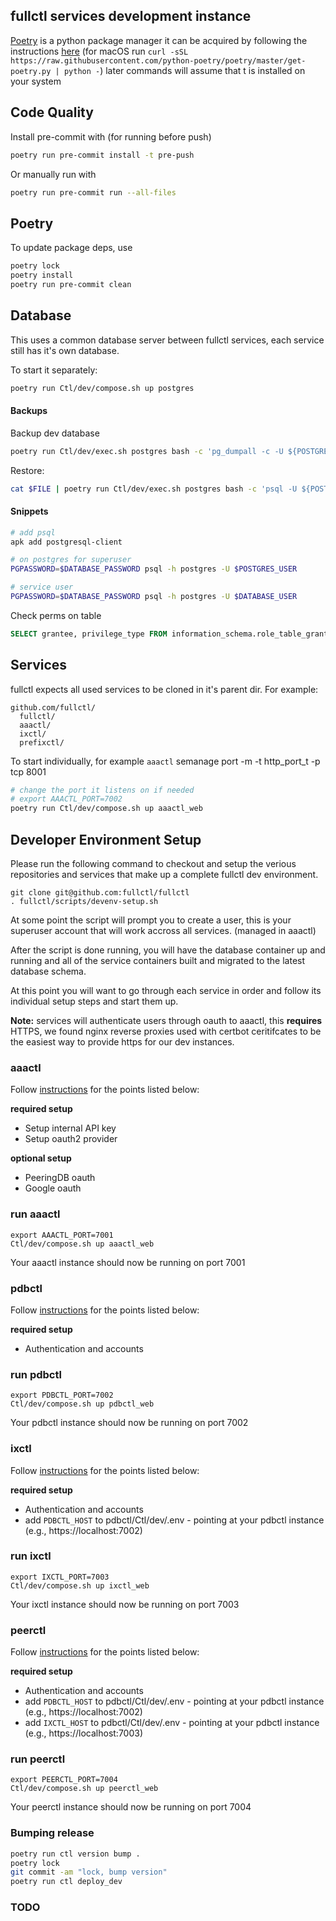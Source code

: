 
## fullctl services development instance
[Poetry](https://python-poetry.org/) is a python package manager it can be acquired by following the instructions [here](https://python-poetry.org/docs/)
(for macOS run `curl -sSL https://raw.githubusercontent.com/python-poetry/poetry/master/get-poetry.py | python -`) later commands will assume that t is installed on your system

## Code Quality

Install pre-commit with (for running before push)
```sh
poetry run pre-commit install -t pre-push
```

Or manually run with
```sh
poetry run pre-commit run --all-files
```

## Poetry

To update package deps, use

```sh
poetry lock
poetry install
poetry run pre-commit clean
```

## Database

This uses a common database server between fullctl services, each service still has it's own database.

To start it separately:

```sh
poetry run Ctl/dev/compose.sh up postgres
```

#### Backups

Backup dev database
```sh
poetry run Ctl/dev/exec.sh postgres bash -c 'pg_dumpall -c -U ${POSTGRES_USER}' | xz > fulldb-$(date +%Y%m%d"-"%H%M%S).sql.xz
```

Restore:
```sh
cat $FILE | poetry run Ctl/dev/exec.sh postgres bash -c 'psql -U ${POSTGRES_USER}'
```
#### Snippets

```sh
# add psql
apk add postgresql-client

# on postgres for superuser
PGPASSWORD=$DATABASE_PASSWORD psql -h postgres -U $POSTGRES_USER

# service user
PGPASSWORD=$DATABASE_PASSWORD psql -h postgres -U $DATABASE_USER
```

Check perms on table

```sql
SELECT grantee, privilege_type FROM information_schema.role_table_grants WHERE table_name='django_migrations';
```

## Services

fullctl expects all used services to be cloned in it's parent dir. For example:

```
github.com/fullctl/
  fullctl/
  aaactl/
  ixctl/
  prefixctl/
```

To start individually, for example `aaactl`
semanage port -m -t http_port_t -p tcp 8001



```sh
# change the port it listens on if needed
# export AAACTL_PORT=7002
poetry run Ctl/dev/compose.sh up aaactl_web
```

## Developer Environment Setup

Please run the following command to checkout and setup the verious repositories and services that make up a complete fullctl dev environment.

```
git clone git@github.com:fullctl/fullctl
. fullctl/scripts/devenv-setup.sh
```

At some point the script will prompt you to create a user, this is your superuser account that will work accross all services. (managed in aaactl)

After the script is done running, you will have the database container up and running and all of the service containers built and migrated to the latest database schema.

At this point you will want to go through each service in order and follow its individual setup steps and start them up.

**Note:** services will authenticate users through oauth to aaactl, this **requires** HTTPS, we found nginx reverse proxies used with certbot ceritifcates to be the easiest way to provide https for our dev instances.

### aaactl 

Follow [instructions](https://github.com/fullctl/aaactl/blob/prep-release/docs/deploy.md) for the points listed below:

**required setup**

- Setup internal API key
- Setup oauth2 provider

**optional setup**

- PeeringDB oauth
- Google oauth


### run aaactl

```
export AAACTL_PORT=7001
Ctl/dev/compose.sh up aaactl_web
```

Your aaactl instance should now be running on port 7001

### pdbctl

Follow [instructions](https://github.com/fullctl/pdbctl/blob/prep-release/docs/quickstart.md) for the points listed below:

**required setup**

- Authentication and accounts

### run pdbctl

```
export PDBCTL_PORT=7002
Ctl/dev/compose.sh up pdbctl_web
```

Your pdbctl instance should now be running on port 7002

### ixctl

Follow [instructions](https://github.com/fullctl/ixctl/blob/prep-release/docs/quickstart.md) for the points listed below:

**required setup**

- Authentication and accounts
- add `PDBCTL_HOST` to pdbctl/Ctl/dev/.env - pointing at your pdbctl instance (e.g., https://localhost:7002)

### run ixctl

```
export IXCTL_PORT=7003
Ctl/dev/compose.sh up ixctl_web
```

Your ixctl instance should now be running on port 7003

### peerctl

Follow [instructions](https://github.com/fullctl/peerctl/blob/prep-release/docs/quickstart.md) for the points listed below:

**required setup**

- Authentication and accounts
- add `PDBCTL_HOST` to pdbctl/Ctl/dev/.env - pointing at your pdbctl instance (e.g., https://localhost:7002)
- add `IXCTL_HOST` to pdbctl/Ctl/dev/.env - pointing at your pdbctl instance (e.g., https://localhost:7003)

### run peerctl

```
export PEERCTL_PORT=7004
Ctl/dev/compose.sh up peerctl_web
```

Your peerctl instance should now be running on port 7004

### Bumping release

```sh
poetry run ctl version bump .
poetry lock
git commit -am "lock, bump version"
poetry run ctl deploy_dev
```

### TODO
